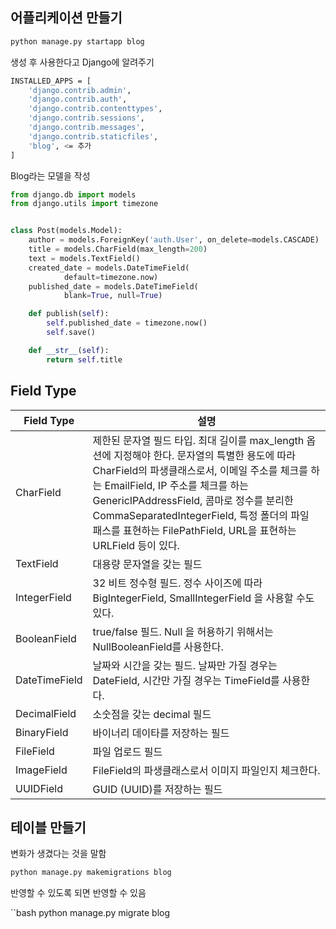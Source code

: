 ## 어플리케이션 만들기

```bash
python manage.py startapp blog
```

생성 후 사용한다고 Django에 알려주기

```bash
INSTALLED_APPS = [
    'django.contrib.admin',
    'django.contrib.auth',
    'django.contrib.contenttypes',
    'django.contrib.sessions',
    'django.contrib.messages',
    'django.contrib.staticfiles',
    'blog', <= 추가
]
```

Blog라는 모델을 작성
```python
from django.db import models
from django.utils import timezone


class Post(models.Model):
    author = models.ForeignKey('auth.User', on_delete=models.CASCADE)
    title = models.CharField(max_length=200)
    text = models.TextField()
    created_date = models.DateTimeField(
            default=timezone.now)
    published_date = models.DateTimeField(
            blank=True, null=True)

    def publish(self):
        self.published_date = timezone.now()
        self.save()

    def __str__(self):
        return self.title
```

## Field Type

Field Type | 설명
|--|--|
CharField | 제한된 문자열 필드 타입. 최대 길이를 max_length 옵션에 지정해야 한다. 문자열의 특별한 용도에 따라 CharField의 파생클래스로서, 이메일 주소를 체크를 하는 EmailField, IP 주소를 체크를 하는 GenericIPAddressField, 콤마로 정수를 분리한 CommaSeparatedIntegerField, 특정 폴더의 파일 패스를 표현하는 FilePathField, URL을 표현하는 URLField 등이 있다.
TextField | 대용량 문자열을 갖는 필드
IntegerField | 32 비트 정수형 필드. 정수 사이즈에 따라 BigIntegerField, SmallIntegerField 을 사용할 수도 있다.
BooleanField | true/false 필드. Null 을 허용하기 위해서는 NullBooleanField를 사용한다.
DateTimeField | 날짜와 시간을 갖는 필드. 날짜만 가질 경우는 DateField, 시간만 가질 경우는 TimeField를 사용한다.
DecimalField | 소숫점을 갖는 decimal 필드
BinaryField | 바이너리 데이타를 저장하는 필드
FileField | 파일 업로드 필드
ImageField | FileField의 파생클래스로서 이미지 파일인지 체크한다.
UUIDField | GUID (UUID)를 저장하는 필드

## 테이블 만들기

변화가 생겼다는 것을 말함
```bash
python manage.py makemigrations blog
```

반영할 수 있도록 되면
반영할 수 있음

``bash
python manage.py migrate blog
```